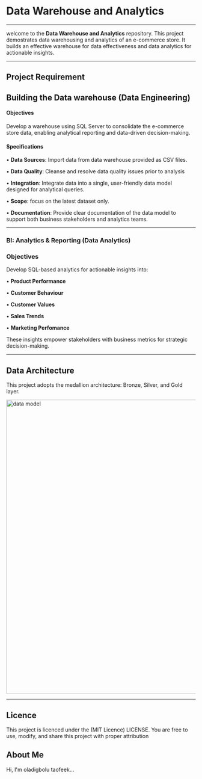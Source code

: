 # Data Warehouse and Analytics
----

welcome to the **Data Warehouse and Analytics** repository.
This project demostrates data warehousing and analytics of an e-commerce store. It builds an effective warehouse for data effectiveness and data analytics for actionable insights.

---

## Project Requirement 

## Building the Data warehouse (Data Engineering)

#### Objectives 
Develop a warehouse using SQL Server to consolidate the e-commerce store data, enabling analytical reporting and data-driven decision-making.

#### Specifications
•	**Data Sources**: Import data from data warehouse provided as CSV files.

•	**Data Quality**: Cleanse and resolve data quality issues prior to analysis

•	**Integration**: Integrate data into a single, user-friendly data model designed for analytical queries.

•	**Scope**: focus on the latest dataset only.

•	**Documentation**: Provide clear documentation of the data model to support both business stakeholders and analytics teams.

---

### BI: Analytics & Reporting (Data Analytics)

### Objectives 
Develop SQL-based analytics for actionable insights into:

•	**Product Performance**

•	**Customer Behaviour**

•	**Customer Values**

•	**Sales Trends**

•	**Marketing Perfomance**

These insights empower stakeholders with business metrics for strategic decision-making.

---

## Data Architecture

This project adopts the medallion architecture: Bronze, Silver, and Gold layer.

<img width="1188" height="782" alt="data model" src="https://github.com/user-attachments/assets/902dbadc-deaa-4090-ad2a-980fe36b1e1b" />


---
## Licence

This project is licenced under the (MIT Licence) LICENSE. You are free to use, modify, and share this project with proper attribution

## About Me

Hi, I'm oladigbolu taofeek...


